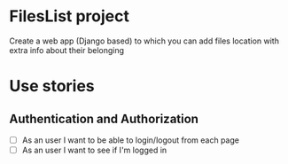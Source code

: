 # FilesList project
Create a web app (Django based) to which you can add files location with extra info about their belonging

# Use stories 
## Authentication and Authorization
- [ ] As an user I want to be able to login/logout from each page
- [ ] As an user I want to see if I'm logged in